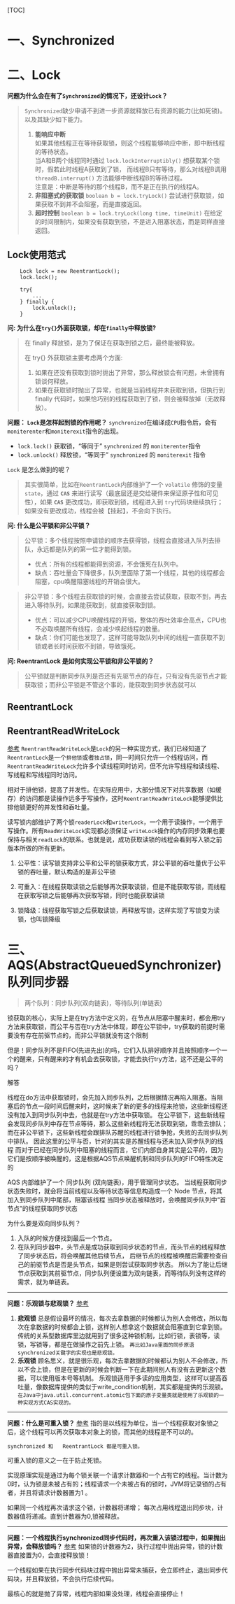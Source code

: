 [TOC]

# 一、Synchronized

# 二、Lock
**问题为什么会在有了`Synchronized`的情况下，还设计`Lock`？** 
>`Synchronized`缺少申请不到进一步资源就释放已有资源的能力(比如死锁)。
以及其缺少如下能力。
>1. **能响应中断**   
   如果其他线程正在等待获取锁，则这个线程能够响应中断，即中断线程的等待状态。  
   当A和B两个线程同时通过 `lock.lockInterruptibly()` 想获取某个锁时，假若此时线程A获取到了锁，
   而线程B只有等待，那么对线程B调用 `threadB.interrupt()` 方法能够中断线程B的等待过程。  
   注意是：中断是等待的那个线程B，而不是正在执行的线程A。  
>2. **非阻塞式的获取锁**
   `boolean b = lock.tryLock()` 尝试进行获取锁，如果获取不到并不会阻塞，而是直接返回。
>3. **超时控制**
   `boolean b = lock.tryLock(long time, timeUnit)` 在给定的时间限制内，如果没有获取到锁，不是进入阻塞状态，而是同样直接返回。

## Lock使用范式
```
    Lock lock = new ReentrantLock();
    lock.lock();

    try{
        ...
    } finally {
        lock.unlock();
    }
```
**问: 为什么在`try{}`外面获取锁，却在`finally`中释放锁?**
  >在 finally 释放锁，是为了保证在获取到锁之后，最终能被释放。    
  > 
  >在 try{} 外获取锁主要考虑两个方面:   
  >1. 如果在还没有获取到锁时抛出了异常，那么释放锁会有问题，未曾拥有锁谈何释放。
  >2. 如果在获取锁时抛出了异常，也就是当前线程并未获取到锁，但执行到 finally 代码时，如果恰巧别的线程获取到了锁，则会被释放掉（无故释放）。

**问题： `Lock`是怎样起到锁的作用呢？**
`synchronized`在编译成`CPU`指令后，会有`moniterenter`和`moniterexit`指令的出现。
- `lock.lock()`  获取锁，“等同于” `synchronized` 的 `moniterenter`指令
- `lock.unlock()` 释放锁，“等同于” `synchronized` 的 `moniterexit` 指令

`Lock` 是怎么做到的呢？
>其实很简单，比如在`ReentrantLock`内部维护了一个 `volatile` 修饰的变量 `state`，通过 **`CAS`** 来进行读写（最底层还是交给硬件来保证原子性和可见性），如果 **`CAS`** 更改成功，即获取到锁，线程进入到 `try`代码块继续执行；如果没有更改成功，线程会被【挂起】，不会向下执行。

**问: 什么是公平锁和非公平锁？**
> 公平锁：多个线程按照申请锁的顺序去获得锁，线程会直接进入队列去排队，永远都是队列的第一位才能得到锁。
>* 优点：所有的线程都能得到资源，不会饿死在队列中。  
>* 缺点：吞吐量会下降很多，队列里面除了第一个线程，其他的线程都会阻塞，cpu唤醒阻塞线程的开销会很大。  

>非公平锁：多个线程去获取锁的时候，会直接去尝试获取，获取不到，再去进入等待队列，如果能获取到，就直接获取到锁。
>* 优点：可以减少CPU唤醒线程的开销，整体的吞吐效率会高点，CPU也不必取唤醒所有线程，会减少唤起线程的数量。
>* 缺点：你们可能也发现了，这样可能导致队列中间的线程一直获取不到锁或者长时间获取不到锁，导致饿死。

**问: ReentrantLock 是如何实现公平锁和非公平锁的？**
> 公平锁就是判断同步队列是否还有先驱节点的存在，只有没有先驱节点才能获取锁；而非公平锁是不管这个事的，能获取到同步状态就可以

## ReentrantLock

## ReentrantReadWriteLock
[参考](https://www.cnblogs.com/zaizhoumo/p/7782941.html)
`ReentrantReadWriteLock`是`Lock`的另一种实现方式，我们已经知道了`ReentrantLock`是一个`排他锁`或者`独占锁`，同一时间只允许一个线程访问，而`ReentrantReadWriteLock`允许多个读线程同时访问，但不允许写线程和读线程、写线程和写线程同时访问。

相对于排他锁，提高了并发性。在实际应用中，大部分情况下对共享数据（如缓存）的访问都是读操作远多于写操作，这时`ReentrantReadWriteLock`能够提供比排他锁更好的并发性和吞吐量。

读写锁内部维护了两个锁`readerLock`和`writerLock`，一个用于读操作，一个用于写操作。所有`ReadWriteLock`实现都必须保证 `writeLock`操作的内存同步效果也要保持与相关`readLock`的联系。也就是说，成功获取读锁的线程会看到写入锁之前版本所做的所有更新。

1. 公平性：读写锁支持非公平和公平的锁获取方式，非公平锁的吞吐量优于公平锁的吞吐量，默认构造的是非公平锁

2. 可重入：在线程获取读锁之后能够再次获取读锁，但是不能获取写锁，而线程在获取写锁之后能够再次获取写锁，同时也能获取读锁

3. 锁降级：线程获取写锁之后获取读锁，再释放写锁，这样实现了写锁变为读锁，也叫锁降级



# 三、AQS(AbstractQueuedSynchronizer)队列同步器
>两个队列：同步队列(双向链表)，等待队列(单链表)

锁获取的核心，实际上是在try方法中定义的，在节点从阻塞中醒来时，都会用try方法来获取锁，而公平与否在try方法中体现，即在公平锁中，try获取的前提时需要没有存在前驱节点的，而非公平锁就没有这个限制  

但是！同步队列不是FIFO(先进先出)的吗，它们入队排好顺序并且按照顺序一个一个的醒来，只有醒来的才有机会去获取锁，才能去执行try方法，这不还是公平的吗？

解答

线程在do方法中获取锁时，会先加入同步队列，之后根据情况再陷入阻塞。当阻塞后的节点一段时间后醒来时，这时候来了新的更多的线程来抢锁，这些新线程还没有加入到同步队列中去，也就是在try方法中获取锁。
在公平锁下，这些新线程会发现同步队列中存在节点等待，那么这些新线程将无法获取到锁，乖乖去排队；
而在非公平锁下，这些新线程会跟排队苏醒的线程进行锁争抢，失败的去同步队列中排队。
因此这里的公平与否，针对的其实是苏醒线程与还未加入同步队列的线程
而对于已经在同步队列中阻塞的线程而言，它们内部自身其实是公平的，因为它们是按顺序被唤醒的，这是根据AQS节点唤醒机制和同步队列的FIFO特性决定的

AQS 内部维护了一个 同步队列 (双向链表)，用于管理同步状态。
当线程获取同步状态失败时，就会将当前线程以及等待状态等信息构造成一个 Node 节点，将其加入到同步队列中尾部，阻塞该线程
当同步状态被释放时，会唤醒同步队列中“首节点”的线程获取同步状态

为什么要是双向同步队列？
1. 入队的时候方便找到最后一个节点。
2. 在队列同步器中，头节点是成功获取到同步状态的节点，而头节点的线程释放了同步状态后，将会唤醒其他后续节点，
    后继节点的线程被唤醒后需要检查自己的前驱节点是否是头节点，如果是则尝试获取同步状态。
    所以为了能让后继节点获取到其前驱节点，同步队列便设置为双向链表，而等待队列没有这样的需求，就为单链表。

---

**问题：乐观锁与悲观锁？**
[参考](https://www.cnblogs.com/qjjazry/p/6581568.html)
1. **悲观锁**
   总是假设最坏的情况，每次去拿数据的时候都认为别人会修改，所以每次在拿数据的时候都会上锁，这样别人想拿这个数据就会阻塞直到它拿到锁。
   传统的关系型数据库里边就用到了很多这种锁机制，比如行锁，表锁等，读锁，写锁等，都是在做操作之前先上锁。
   `再比如Java里面的同步原语synchronized关键字的实现也是悲观锁。`
1. **乐观锁**
   顾名思义，就是很乐观，每次去拿数据的时候都认为别人不会修改，所以不会上锁，但是在更新的时候会判断一下在此期间别人有没有去更新这个数据，可以使用版本号等机制。
   乐观锁适用于多读的应用类型，这样可以提高吞吐量，像数据库提供的类似于write_condition机制，其实都是提供的乐观锁。
   `在Java中java.util.concurrent.atomic包下面的原子变量类就是使用了乐观锁的一种实现方式CAS实现的。`

---

**问题：什么是可重入锁？**
[参考](https://www.cnblogs.com/theRhyme/p/9133804.html)
指的是以线程为单位，当一个线程获取对象锁之后，这个线程可以再次获取本对象上的锁，而其他的线程是不可以的。

`synchronized 和   ReentrantLock 都是可重入锁。`

可重入锁的意义之一在于防止死锁。

实现原理实现是通过为每个锁关联一个请求计数器和一个占有它的线程。当计数为0时，认为锁是未被占有的；线程请求一个未被占有的锁时，JVM将记录锁的占有者，并且将请求计数器置为1 。

如果同一个线程再次请求这个锁，计数器将递增；
每次占用线程退出同步块，计数器值将递减。直到计数器为0,锁被释放。

---

**问题：一个线程执行synchronized同步代码时，再次重入该锁过程中，如果抛出异常，会释放锁吗？**
[参考](https://www.cnblogs.com/theRhyme/p/10078402.html)
如果锁的计数器为2，执行过程中抛出异常，锁的计数器直接置为0，会直接释放锁！

一个线程如果在执行同步代码块过程中抛出异常未捕获，会立即终止，退出同步代码块，并且释放锁，不会执行后续代码。

最核心的就是抛了异常，线程内部如果没处理，线程会直接停止！




